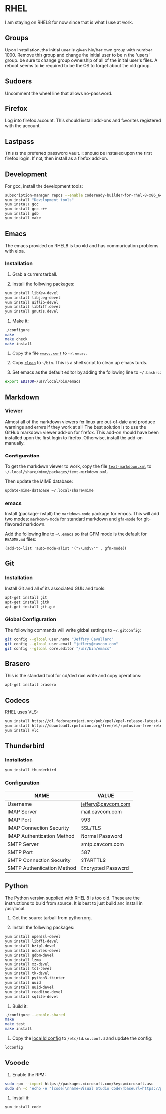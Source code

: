 # RHEL

I am staying on RHEL8 for now since that is what I use at work.

## Groups

Upon installation, the initial user is given his/her own group with number
1000.  Remove this group and change the initial user to be in the 'users'
group.  be sure to change group ownership of all of the initial user's files.
A reboot seems to be required to be the OS to forget about the old group.

## Sudoers

Uncomment the wheel line that allows no-password.

## Firefox

Log into firefox account.  This should install add-ons and favorites registered
with the account.

## Lastpass

This is the preferred password vault.  It should be installed upon the first
firefox login.  If not, then install as a firefox add-on.

## Development

For gcc, install the development tools:

``` bash
subscription-manager repos --enable codeready-builder-for-rhel-8-x86_64-rpms
yum install "Development tools"
yum install gcc
yum install gcc-c++
yum install gdb
yum install make
```

## Emacs

The emacs provided on RHEL8 is too old and has communication problems with
elpa.

### Installation

1. Grab a current tarball.

1. Install the following packages:
``` bash
yum install libXaw-devel
yum install libjpeg-devel
yum install giflib-devel
yum install libtiff.devel
yum install gnutls.devel
```

1. Make it:
``` bash
./configure
make
make check
make install
```

1. Copy the file [`emacs.conf`](emacs.conf) to `~/.emacs`.

1. Copy [`clean`](clean) to `~/bin`.  This is a shell script to clean up emacs
turds.

1. Set emacs as the default editor by adding the following line to `~/.bashrc`:
``` bash
export EDITOR=/usr/local/bin/emacs
```

## Markdown

### Viewer

Almost all of the markdown viewers for linux are out-of-date and produce
warnings and errors if they work at all.  The best solution is to use the
GitHub markdown viewer add-on for firefox.  This add-on should have been
installed upon the first login to firefox.  Otherwise, install the add-on
manually.

### Configuration

To get the markdown viewer to work, copy the file
[`text-markdown.xml`](text-markdown.xml) to
`~/.local/share/mime/packages/text-markdown.xml`.

Then update the MIME database:

``` bash
update-mime-database ~/.local/share/mime
```

### emacs

Install (package-install) the `markdown-mode` package for emacs.  This will
add two modes: `markdown-mode` for standard markdown and `gfm-mode` for
git-flavored markdown.

Add the following line to `~\.emacs` so that GFM mode is the default for
`README.md` files:

``` emacs-lisp
(add-to-list 'auto-mode-alist '("\\.md\\'" . gfm-mode))
```

## Git

### Installation

Install Git and all of its associated GUIs and tools:

``` bash
apt-get install git
apt-get install gitk
apt-get install git-gui
```

### Global Configuration

The following commands will write global settings to `~/.gitconfig`:

``` bash
git config --global user.name "Jeffery Cavallaro"
git config --global user.email "jeffery@cavcom.com"
git config --global core.editor "/usr/bin/emacs"
```

## Brasero

This is the standard tool for cd/dvd rom write and copy operations:

``` bash
apt-get install brasero
```

## Codecs

RHEL uses VLS:

``` bash
yum install https://dl.fedoraproject.org/pub/epel/epel-release-latest-8.noarch.rpm
yum install https://download1.rpmfusion.org/free/el/rpmfusion-free-release-8.noarch.rpm
yum install vlc
```

## Thunderbird

### Installation

``` bash
yum install thunderbird
```

### Configuration

|NAME|VALUE|
|----|-----|
|Username|jeffery@cavcom.com|
|IMAP Server|mail.cavcom.com|
|IMAP Port|993|
|IMAP Connection Security|SSL/TLS|
|IMAP Authentication Method|Normal Password|
|SMTP Server|smtp.cavcom.com|
|SMTP Port|587|
|SMTP Connection Security|STARTTLS|
|SMTP Authentication Method|Encrypted Password|

## Python

The Python version supplied with RHEL 8 is too old.  These are the instructions
to build from source.  It is best to just build and install in /usr/local.

1. Get the source tarball from python.org.

1. Install the following packages:
``` bash
yum install openssl-devel
yum install libffi-devel
yum install bzip2-devel
yum install ncurses-devel
yum install gdbm-devel
yum install lzma
yum install xz-devel
yum install tcl-devel
yum install tk-devel
yum install python3-tkinter
yum install uuid
yum install uuid-devel
yum install readline-devel
yum install sqlite-devel
```

1. Build it:
``` bash
./configure --enable-shared
make
make test
make install
```

1. Copy the [local ld config](local.conf) to `/etc/ld.so.conf.d` and update
   the config:
``` bash
ldconfig
```

## Vscode

1. Enable the RPM:

``` bash
sudo rpm --import https://packages.microsoft.com/keys/microsoft.asc
sudo sh -c 'echo -e "[code]\nname=Visual Studio Code\nbaseurl=https://packages.microsoft.com/yumrepos/vscode\nenabled=1\ngpgcheck=1\ngpgkey=https://packages.microsoft.com/keys/microsoft.asc" > /etc/yum.repos.d/vscode.repo'
```

1. Install it:

``` bash
yum install code
```
